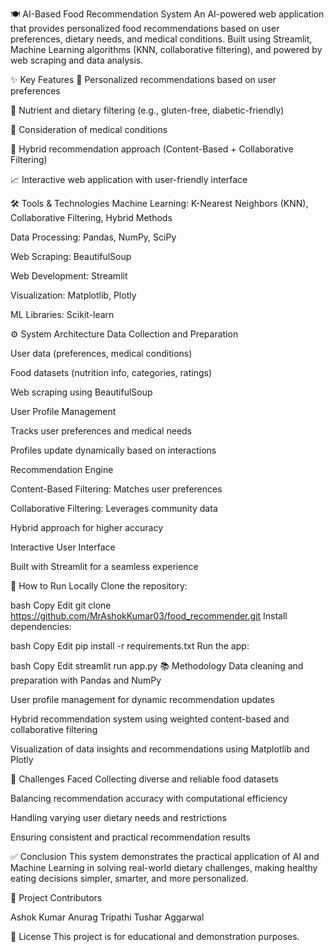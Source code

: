 🍽️ AI-Based Food Recommendation System
An AI-powered web application that provides personalized food recommendations based on user preferences, dietary needs, and medical conditions.
Built using Streamlit, Machine Learning algorithms (KNN, collaborative filtering), and powered by web scraping and data analysis.

✨ Key Features
🎯 Personalized recommendations based on user preferences

🥗 Nutrient and dietary filtering (e.g., gluten-free, diabetic-friendly)

🏥 Consideration of medical conditions

🤝 Hybrid recommendation approach (Content-Based + Collaborative Filtering)

📈 Interactive web application with user-friendly interface

🛠️ Tools & Technologies
Machine Learning: K-Nearest Neighbors (KNN), Collaborative Filtering, Hybrid Methods

Data Processing: Pandas, NumPy, SciPy

Web Scraping: BeautifulSoup

Web Development: Streamlit

Visualization: Matplotlib, Plotly

ML Libraries: Scikit-learn

⚙️ System Architecture
Data Collection and Preparation

User data (preferences, medical conditions)

Food datasets (nutrition info, categories, ratings)

Web scraping using BeautifulSoup

User Profile Management

Tracks user preferences and medical needs

Profiles update dynamically based on interactions

Recommendation Engine

Content-Based Filtering: Matches user preferences

Collaborative Filtering: Leverages community data

Hybrid approach for higher accuracy

Interactive User Interface

Built with Streamlit for a seamless experience

🚀 How to Run Locally
Clone the repository:

bash
Copy
Edit
git clone https://github.com/MrAshokKumar03/food_recommender.git
Install dependencies:

bash
Copy
Edit
pip install -r requirements.txt
Run the app:

bash
Copy
Edit
streamlit run app.py
📚 Methodology
Data cleaning and preparation with Pandas and NumPy

User profile management for dynamic recommendation updates

Hybrid recommendation system using weighted content-based and collaborative filtering

Visualization of data insights and recommendations using Matplotlib and Plotly

🧩 Challenges Faced
Collecting diverse and reliable food datasets

Balancing recommendation accuracy with computational efficiency

Handling varying user dietary needs and restrictions

Ensuring consistent and practical recommendation results

✅ Conclusion
This system demonstrates the practical application of AI and Machine Learning in solving real-world dietary challenges, making healthy eating decisions simpler, smarter, and more personalized.

👥 Project Contributors

Ashok Kumar
Anurag Tripathi
Tushar Aggarwal


📄 License
This project is for educational and demonstration purposes.

